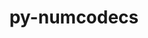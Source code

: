 ---
title: "py-numcodecs"
layout: cache
categories: [package, develop-2023-09-24]
meta: {"versions": ["0.7.3"], "compilers": ["cce@=15.0.1", "gcc@=11.1.0"], "oss": ["rhel8", "ubuntu20.04"], "platforms": ["linux"], "targets": ["x86_64_v3", "zen4"], "stacks": ["e4s", "e4s-cray-rhel", "root"], "num_specs": 2, "num_specs_by_stack": {"e4s-cray-rhel": 1, "root": 2, "e4s": 1}}
spec_details: [{"hash": "rpw4z4625rgznw62zur4nebjwboxc6e4", "compiler": "cce@=15.0.1", "versions": ["0.7.3"], "os": "rhel8", "platform": "linux", "target": "zen4", "variants": ["build_system=python_pip", "~msgpack"], "stacks": ["e4s-cray-rhel", "root"], "size": "-", "tarball": "https://binaries.spack.io/develop-2023-09-24/build_cache/linux-rhel8-zen4/cce-15.0.1/py-numcodecs-0.7.3/linux-rhel8-zen4-cce-15.0.1-py-numcodecs-0.7.3-rpw4z4625rgznw62zur4nebjwboxc6e4.spack"}, {"hash": "fyylh5wcpj6ah56rfm6kz3d5fbdva6vs", "compiler": "gcc@=11.1.0", "versions": ["0.7.3"], "os": "ubuntu20.04", "platform": "linux", "target": "x86_64_v3", "variants": ["build_system=python_pip", "~msgpack"], "stacks": ["e4s", "root"], "size": "-", "tarball": "https://binaries.spack.io/develop-2023-09-24/build_cache/linux-ubuntu20.04-x86_64_v3/gcc-11.1.0/py-numcodecs-0.7.3/linux-ubuntu20.04-x86_64_v3-gcc-11.1.0-py-numcodecs-0.7.3-fyylh5wcpj6ah56rfm6kz3d5fbdva6vs.spack"}]
---